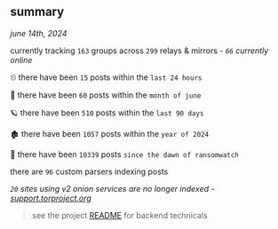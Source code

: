 
## summary
_june 14th, 2024_

currently tracking `163` groups across `299` relays & mirrors - _`66` currently online_

⏲ there have been `15` posts within the `last 24 hours`

🦈 there have been `60` posts within the `month of june`

🪐 there have been `510` posts within the `last 90 days`

🏚 there have been `1057` posts within the `year of 2024`

🦕 there have been `10339` posts `since the dawn of ransomwatch`

there are `96` custom parsers indexing posts

_`20` sites using v2 onion services are no longer indexed - [support.torproject.org](https://support.torproject.org/onionservices/v2-deprecation/)_

> see the project [README](https://github.com/joshhighet/ransomwatch#ransomwatch--) for backend technicals
